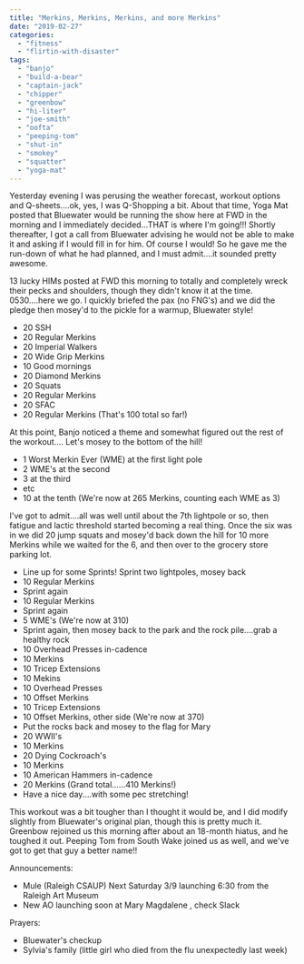 ```yaml
---
title: "Merkins, Merkins, Merkins, and more Merkins"
date: "2019-02-27"
categories: 
  - "fitness"
  - "flirtin-with-disaster"
tags: 
  - "banjo"
  - "build-a-bear"
  - "captain-jack"
  - "chipper"
  - "greenbow"
  - "hi-liter"
  - "joe-smith"
  - "oofta"
  - "peeping-tom"
  - "shut-in"
  - "smokey"
  - "squatter"
  - "yoga-mat"
---
```


Yesterday evening I was perusing the weather forecast, workout options and Q-sheets....ok, yes, I was Q-Shopping a bit. About that time, Yoga Mat posted that Bluewater would be running the show here at FWD in the morning and I immediately decided...THAT is where I'm going!!! Shortly thereafter, I got a call from Bluewater advising he would not be able to make it and asking if I would fill in for him. Of course I would! So he gave me the run-down of what he had planned, and I must admit....it sounded pretty awesome.

13 lucky HIMs posted at FWD this morning to totally and completely wreck their pecks and shoulders, though they didn't know it at the time. 0530....here we go. I quickly briefed the pax (no FNG's) and we did the pledge then mosey'd to the pickle for a warmup, Bluewater style!

- 20 SSH
- 20 Regular Merkins
- 20 Imperial Walkers
- 20 Wide Grip Merkins
- 10 Good mornings
- 20 Diamond Merkins
- 20 Squats
- 20 Regular Merkins
- 20 SFAC
- 20 Regular Merkins (That's 100 total so far!)

At this point, Banjo noticed a theme and somewhat figured out the rest of the workout.... Let's mosey to the bottom of the hill!

- 1 Worst Merkin Ever (WME) at the first light pole
- 2 WME's at the second
- 3 at the third
- etc
- 10 at the tenth (We're now at 265 Merkins, counting each WME as 3)

I've got to admit....all was well until about the 7th lightpole or so, then fatigue and lactic threshold started becoming a real thing. Once the six was in we did 20 jump squats and mosey'd back down the hill for 10 more Merkins while we waited for the 6, and then over to the grocery store parking lot.

- Line up for some Sprints! Sprint two lightpoles, mosey back
- 10 Regular Merkins
- Sprint again
- 10 Regular Merkins
- Sprint again
- 5 WME's (We're now at 310)
- Sprint again, then mosey back to the park and the rock pile....grab a healthy rock
- 10 Overhead Presses in-cadence
- 10 Merkins
- 10 Tricep Extensions
- 10 Mekins
- 10 Overhead Presses
- 10 Offset Merkins
- 10 Tricep Extensions
- 10 Offset Merkins, other side (We're now at 370)
- Put the rocks back and mosey to the flag for Mary
- 20 WWII's
- 10 Merkins
- 20 Dying Cockroach's
- 10 Merkins
- 10 American Hammers in-cadence
- 20 Merkins (Grand total......410 Merkins!)
- Have a nice day....with some pec stretching!

This workout was a bit tougher than I thought it would be, and I did modify slightly from Bluewater's original plan, though this is pretty much it. Greenbow rejoined us this morning after about an 18-month hiatus, and he toughed it out. Peeping Tom from South Wake joined us as well, and we've got to get that guy a better name!!

Announcements:

- Mule (Raleigh CSAUP) Next Saturday 3/9 launching 6:30 from the Raleigh Art Museum
- New AO launching soon at Mary Magdalene , check Slack

Prayers:

- Bluewater's checkup
- Sylvia's family (little girl who died from the flu unexpectedly last week)
